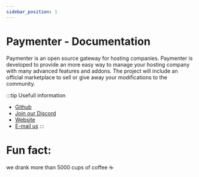 ```yaml
---
sidebar_position: 1
---
```


# Paymenter - Documentation
Paymenter is an open source gateway for hosting companies. Paymenter is developed to provide an more easy way to manage your hosting company with many advanced features and addons. The project will include an official marketplace to sell or give away your modifications to the community.

:::tip Usefull information
* [Github](https://github.com/Paymenter)
* [Join our Discord](https://discord.gg/v42TvwT58H)
* [Website](https://paymenter.org/)
* [E-mail us](mailto:hello@paymenter.org)
:::

# Fun fact:
we drank more than 5000 cups of coffee ☕